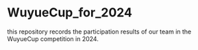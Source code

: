 # WuyueCup_for_2024
this repository records the participation results of our team in the WuyueCup competition in 2024.
